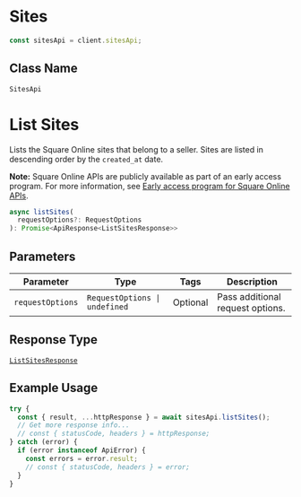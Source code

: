 <!-- Optimized: 2025-10-06 -->
<!-- RPM: 1.6.2.1.1.6.2.1_sites_20251006 -->
<!-- Session: E2E RPM DNA Application -->
<!-- AOM: RND (Reggie & Dro) -->
<!-- COI: TECHNOLOGY -->
<!-- RPM: HIGH -->
<!-- ACTION: BUILD -->

# Sites

```ts
const sitesApi = client.sitesApi;
```

## Class Name

`SitesApi`

# List Sites

Lists the Square Online sites that belong to a seller. Sites are listed in descending order by the `created_at` date.

__Note:__ Square Online APIs are publicly available as part of an early access program. For more information, see [Early access program for Square Online APIs](https://developer.squareup.com/docs/online-api#early-access-program-for-square-online-apis).

```ts
async listSites(
  requestOptions?: RequestOptions
): Promise<ApiResponse<ListSitesResponse>>
```

## Parameters

| Parameter | Type | Tags | Description |
|  --- | --- | --- | --- |
| `requestOptions` | `RequestOptions \| undefined` | Optional | Pass additional request options. |

## Response Type

[`ListSitesResponse`](../../doc/models/list-sites-response.md)

## Example Usage

```ts
try {
  const { result, ...httpResponse } = await sitesApi.listSites();
  // Get more response info...
  // const { statusCode, headers } = httpResponse;
} catch (error) {
  if (error instanceof ApiError) {
    const errors = error.result;
    // const { statusCode, headers } = error;
  }
}
```
